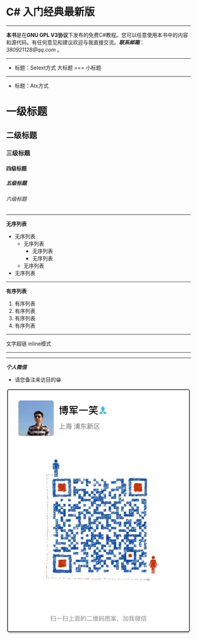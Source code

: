 # C# 入门经典最新版

___

**本书**是在**GNU GPL V3协议**下发布的免费C#教程。您可以任意使用本书中的内容和源代码。有任何意见和建议欢迎与我直接交流。___联系邮箱___：_380921128@qq.com_ 。

---
+ 标题：Setext方式
大标题
===
小标题
---

+ 标题：Atx方式
# 一级标题
## 二级标题
### 三级标题
#### 四级标题
##### 五级标题
###### 六级标题

---

**无序列表**
+ 无序列表
    - 无序列表
        * 无序列表
        * 无序列表
    - 无序列表
+ 无序列表

---

**有序列表**
1. 有序列表
2. 有序列表
3. 有序列表
8. 有序列表

---

文字超链 inline模式

---

---

_**个人微信**_ 
* 请您备注来访目的😁

![](/assets/IMG_1858.JPG)




